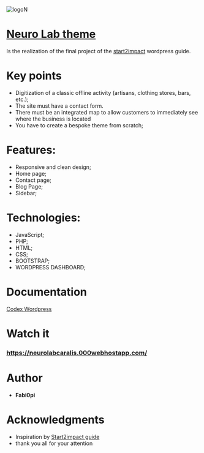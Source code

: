![logoN](https://user-images.githubusercontent.com/75267018/119357693-2539ba80-bca8-11eb-8ae0-d6380d7b3f45.png)
# [Neuro Lab theme](https://neurolabcaralis.000webhostapp.com/)
  Is the realization of the final project of the [start2impact](https://www.start2impact.it/) wordpress guide.
  
# Key points
  - Digitization of a classic offline activity (artisans, clothing stores, bars, etc.);
  - The site must have a contact form.
  - There must be an integrated map to allow customers to immediately see where the business is located
  - You have to create a bespoke theme from scratch;
  
# Features:
 - Responsive and clean design;
 - Home page;
 - Contact page;
 - Blog Page;
 - Sidebar;
  
# Technologies:
 - JavaScript;
 - PHP;
 - HTML;
 - CSS;
 - BOOTSTRAP;
 - WORDPRESS DASHBOARD;
 
 # Documentation
 [Codex Wordpress](https://codex.wordpress.org/Main_Page)
 
 # Watch it
  ### https://neurolabcaralis.000webhostapp.com/

# Author
  * **Fabi0pi**

# Acknowledgments
  * Inspiration by [Start2impact guide](http://start2impact.it/)
  * thank you all for your attention
   





